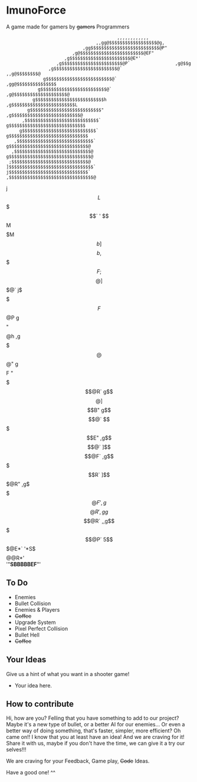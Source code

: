 # ImunoForce
A game made for gamers by ~~gamers~~ Programmers

                                              ,,,,,,,,,,,,                      
                                      ,,gg@$$$$$$$$$$$$$$$$$$@g,                
                                 ,gg$$$$$$$$$$$$$$$$$$$$$$$$$$@P"               
                             ,g@$$$$$$$$$$$$$$$$$$$$$$$$@EF"                    
                          ,g$$$$$$$$$$$$$$$$$$$$$$$@E*'                         
                       ,g$$$$$$$$$$$$$$$$$$$$$$$@P`                 ,g@$$g      
                    ,g$$$$$$$$$$$$$$$$$$$$$$$$@`              ,,g@$$$$$$$$@     
                  g$$$$$$$$$$$$$$$$$$$$$$$$$@`           ,gg@$$$$$$$$$$$$$$$    
                g$$$$$$$$$$$$$$$$$$$$$$$$$@`         ,g@$$$$$$$$$$$$$$$$$$$$@   
              g$$$$$$$$$$$$$$$$$$$$$$$$$$h         ,g$$$$$$$$$$$$$$$$$$$$$$$$L  
            g$$$$$$$$$$$$$$$$$$$$$$$$$$$"        ,g$$$$$$$$$$$$$$$$$$$$$$$$$$@  
          ,$$$$$$$$$$$$$$$$$$$$$$$$$$$$`        g$$$$$$$$$$$$$$$$$$$$$$$$$$$$$  
         g$$$$$$$$$$$$$$$$$$$$$$$$$$$$`        g$$$$$$$$$$$$$$$$$$$$$$$$$$$$$$  
       ,$$$$$$$$$$$$$$$$$$$$$$$$$$$$$`        g$$$$$$$$$$$$$$$$$$$$$$$$$$$$$$@  
      ,$$$$$$$$$$$$$$$$$$$$$$$$$$$$$@        g$$$$$$$$$$$$$$$$$$$$$$$$$$$$$$$@  
     ;$$$$$$$$$$$$$$$$$$$$$$$$$$$$$@        ]$$$$$$$$$$$$$$$$$$$$$$$$$$$$$$$$`  
    j$$$$$$$$$$$$$$$$$$$$$$$$$$$$$$`       ,$$$$$$$$$$$$$$$$$$$$$$$$$$$$$$$$@   
   j$$$$$$$$$$$$$$$$$$$$$$$$$$$$$$L        $$$$$$$$$$$$$$$$$$$$$$$$$$$$$$$$$` ' 
   $$$$$$$$$$$$$$$$$$$$$$$$$$$$$$M        $$$$$$$$$$$$$$$$$$$$$$$$$$$$$$$$$M    
  $$$$$$$$$$$$$$$$$$$$$$$$$$$$$$b        ]$$$$$$$$$$$$$$$$$$$$$$$$$$$$$$$$b     
 ,$$$$$$$$$$$$$$$$$$$$$$$$$$$$$F        ;$$$$$$$$$$$$$$$$$$$$$$$$$$$$$$$$@      
 ]$$$$$$$$$$$$$$$$$$$$$$$$$$$@`        j$$$$$$$$$$$$$$$$$$$$$$$$$$$$$$$$F       
 $$$$$$$$$$$$$$$$$$$$$$$$$$@P         g$$$$$$$$$$$$$$$$$$$$$$$$$$$$$$$$"        
 $$$$$$$$$$$$$$$$$$$$$$$$@h         ,g$$$$$$$$$$$$$$$$$$$$$$$$$$$$$$$@          
 $$$$$$$$$$$$$$$$$$$$$$@"          g$$$$$$$$$$$$$$$$$$$$$$$$$$$$$$$$F  "        
 $$$$$$$$$$$$$$$$$$$@R`          g$$$$$$$$$$$$$$$$$$$$$$$$$$$$$$$$@             
 ]$$$$$$$$$$$$$$$$B"           g$$$$$$$$$$$$$$$$$$$$$$$$$$$$$$$$@`              
  $$$$$$$$$$$$$E"           ,g$$$$$$$$$$$$$$$$$$$$$$$$$$$$$$$$@`                
  ]$$$$$$$$@F`           ,g$$$$$$$$$$$$$$$$$$$$$$$$$$$$$$$$$R`                  
   ]$$$@R"             ,g$$$$$$$$$$$$$$$$$$$$$$$$$$$$$$$$@F                     
    '               ,g$$$$$$$$$$$$$$$$$$$$$$$$$$$$$$$$@R'                       
                ,gg$$$$$$$$$$$$$$$$$$$$$$$$$$$$$$$$@R`                          
            ,,g$$$$$$$$$$$$$$$$$$$$$$$$$$$$$$$$$@P`                             
           5$$$$$$$$$$$$$$$$$$$$$$$$$$$$$$$@E*`                                 
             '*S$$$$$$$$$$$$$$$$$$$$$@@R*'                                      
                   '"**SBBBBBEF**"'                                             
				   
## To Do
* Enemies
* Bullet Collision
* Enemies & Players
* ~~Coffee~~
* Upgrade System
* Pixel Perfect Collision
* Bullet Hell
* ~~Coffee~~

## Your Ideas
Give us a hint of what you want in a shooter game!
* Your idea here.

## How to contribute
Hi, how are you? Felling that you have something to add to our project?
Maybe it's a new type of bullet, or a better AI for our enemies... Or 
even a better way of doing something, that's faster, simpler, more efficient?
Oh came on!! I know that you at least have an idea! And we are craving for it!
Share it with us, maybe if you don't have the time, we can give it a try our selves!!!

We are craving for your Feedback, Game play, ~~Code~~ Ideas.

Have a good one! ^^

